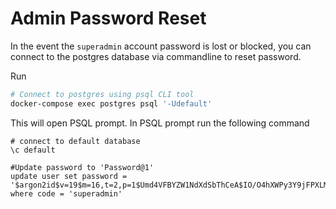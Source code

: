 # Admin Password Reset

In the event the `superadmin` account password is lost or blocked, you can connect to the postgres database via commandline to reset password.

Run
```bash
# Connect to postgres using psql CLI tool
docker-compose exec postgres psql '-Udefault'

```

This will open PSQL prompt. In PSQL prompt run the following command

```psql
# connect to default database
\c default

#Update password to 'Password@1'
update user set password = '$argon2id$v=19$m=16,t=2,p=1$Umd4VFBYZW1NdXdSbThCeA$IO/O4hXWPy3Y9jFPXLMjpg' where code = 'superadmin'

```
